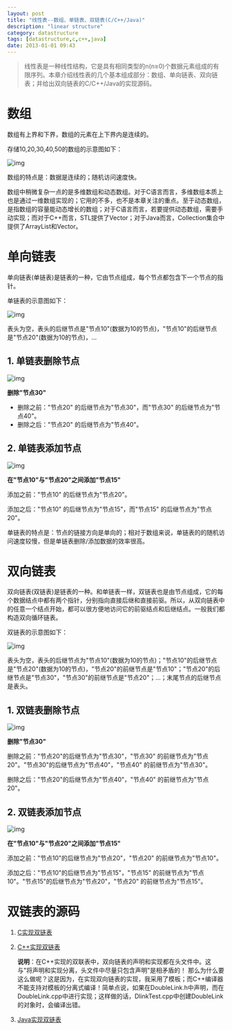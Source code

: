 ```yaml
---
layout: post
title: "线性表--数组、单链表、双链表(C/C++/Java)"
description: "linear structure"
category: datastructure
tags: [datastructure,c,c++,java]
date: 2013-01-01 09:43
---
```




> 线性表是一种线性结构，它是具有相同类型的n(n≥0)个数据元素组成的有限序列。本章介绍线性表的几个基本组成部分：数组、单向链表、双向链表；并给出双向链表的C/C++/Java的实现源码。


<a id="anchor1"></a>
# 数组

数组有上界和下界，数组的元素在上下界内是连续的。

存储10,20,30,40,50的数组的示意图如下：

![img](/media/pic/datastruct_algrithm/linear/array_01.jpg)

数组的特点是：数据是连续的；随机访问速度快。

数组中稍微复杂一点的是多维数组和动态数组。对于C语言而言，多维数组本质上也是通过一维数组实现的；它用的不多，也不是本章关注的重点。至于动态数组，是指数组的容量能动态增长的数组；对于C语言而言，若要提供动态数组，需要手动实现；而对于C++而言，STL提供了Vector；对于Java而言，Collection集合中提供了ArrayList和Vector。



<a id="anchor2"></a>
# 单向链表

单向链表(单链表)是链表的一种，它由节点组成，每个节点都包含下一个节点的指针。

单链表的示意图如下：

![img](/media/pic/datastruct_algrithm/linear/slink_01.jpg)

表头为空，表头的后继节点是"节点10"(数据为10的节点)，"节点10"的后继节点是"节点20"(数据为10的节点)，...


## 1. 单链表删除节点

![img](/media/pic/datastruct_algrithm/linear/slink_02.jpg)

 **删除"节点30"**

+ 删除之前："节点20" 的后继节点为"节点30"，而"节点30" 的后继节点为"节点40"。
+ 删除之后："节点20" 的后继节点为"节点40"。


## 2. 单链表添加节点

![img](/media/pic/datastruct_algrithm/linear/slink_03.jpg)

**在"节点10"与"节点20"之间添加"节点15"**

添加之前："节点10" 的后继节点为"节点20"。

添加之后："节点10" 的后继节点为"节点15"，而"节点15" 的后继节点为"节点20"。

单链表的特点是：节点的链接方向是单向的；相对于数组来说，单链表的的随机访问速度较慢，但是单链表删除/添加数据的效率很高。



<a id="anchor3"></a>
# 双向链表

双向链表(双链表)是链表的一种。和单链表一样，双链表也是由节点组成，它的每个数据结点中都有两个指针，分别指向直接后继和直接前驱。所以，从双向链表中的任意一个结点开始，都可以很方便地访问它的前驱结点和后继结点。一般我们都构造双向循环链表。

双链表的示意图如下：

![img](/media/pic/datastruct_algrithm/linear/dlink_01.jpg)

表头为空，表头的后继节点为"节点10"(数据为10的节点)；"节点10"的后继节点是"节点20"(数据为10的节点)，"节点20"的前继节点是"节点10"；"节点20"的后继节点是"节点30"，"节点30"的前继节点是"节点20"；...；末尾节点的后继节点是表头。


## 1. 双链表删除节点

![img](/media/pic/datastruct_algrithm/linear/dlink_02.jpg)

**删除"节点30"**

删除之前："节点20"的后继节点为"节点30"，"节点30" 的前继节点为"节点20"。"节点30"的后继节点为"节点40"，"节点40" 的前继节点为"节点30"。

删除之后："节点20"的后继节点为"节点40"，"节点40" 的前继节点为"节点20"。



## 2. 双链表添加节点

![img](/media/pic/datastruct_algrithm/linear/dlink_03.jpg)

**在"节点10"与"节点20"之间添加"节点15"**

添加之前："节点10"的后继节点为"节点20"，"节点20" 的前继节点为"节点10"。

添加之后："节点10"的后继节点为"节点15"，"节点15" 的前继节点为"节点10"。"节点15"的后继节点为"节点20"，"节点20" 的前继节点为"节点15"。


<a id="anchor4"></a>
# 双链表的源码

1. [C实现双链表][link_dlink_c]

2. [C++实现双链表][link_dlink_cplus]

   **说明**：在C++实现的双联表中，双向链表的声明和实现都在头文件中。这与"将声明和实现分离，头文件中尽量只包含声明"是相矛盾的！
那么为什么要这么做呢？这是因为，在实现双向链表的实现，我采用了模板；而C++编译器不能支持对模板的分离式编译！简单点说，如果在DoubleLink.h中声明，而在DoubleLink.cpp中进行实现；这样做的话，DlinkTest.cpp中创建DoubleLink的对象时，会编译出错。

3. [Java实现双链表][link_dlink_java]

[link_dlink_c]: https://github.com/wangkuiwu/datastructs_and_algorithm/tree/master/source/linear/basic/double_link_list/c/var_dlink
[link_dlink_cplus]: https://github.com/wangkuiwu/datastructs_and_algorithm/tree/master/source/linear/basic/double_link_list/cplus/var_dlink
[link_dlink_java]: https://github.com/wangkuiwu/datastructs_and_algorithm/tree/master/source/linear/basic/double_link_list/java/var_dlink



